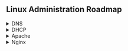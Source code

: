 
## Linux Administration Roadmap

<details>
  <summary>DNS</summary>
Here’s a comprehensive list of DNS administration topics specifically within the context of Linux system administration. These cover both foundational concepts and hands-on administration skills:

---

## 📘 DNS Administration Topics in Linux

### 1. **Introduction to DNS**

* What is DNS?
* DNS hierarchy: Root, TLD, authoritative servers
* DNS record types: A, AAAA, CNAME, MX, TXT, NS, PTR, SRV, SOA
* Recursive vs iterative queries

---

### 2. **Linux DNS Client Configuration**

* `/etc/resolv.conf`
* `nmcli` or NetworkManager for DNS configuration
* Setting up DNS in `/etc/systemd/resolved.conf`
* Testing DNS resolution using:

  * `dig`
  * `nslookup`
  * `host`

---

### 3. **BIND (Berkeley Internet Name Domain) – DNS Server**

* Installing BIND: `bind9` or `named`
* BIND configuration files:

  * `/etc/named.conf` or `/etc/bind/named.conf`
  * `/var/named/` or `/etc/bind/zones/`
* Creating and editing zone files
* Forward and reverse DNS zones
* Zone file syntax and TTLs

---

### 4. **DNS Records Management**

* A/AAAA (IPv4/IPv6 address)
* CNAME (alias)
* MX (mail exchanger)
* PTR (reverse lookup)
* TXT (SPF, DKIM)
* NS (name server delegation)
* SOA (start of authority)

---

### 5. **Zone Delegation and Subdomains**

* Creating subdomains
* Delegating authority to child zones
* Configuring NS records for subzones

---

### 6. **Reverse DNS Configuration**

* Understanding in-addr.arpa and ip6.arpa zones
* Creating PTR records for reverse lookups

---

### 7. **DNS Caching and Performance**

* Caching DNS responses with `dnsmasq` or `unbound`
* Configuring TTL and cache settings
* Flushing DNS cache (on client and server)
* Tools for testing: `dig +trace`, `drill`

---

### 8. **DNS Security**

* DNSSEC basics and configuration
* TSIG (Transaction SIGnature) for zone transfers
* Preventing DNS spoofing
* Using `named-checkconf` and `named-checkzone` for validation

---

### 9. **Logging and Troubleshooting**

* BIND log files: `/var/log/named/`, syslog
* Enabling query logging
* Debugging with `dig`, `tcpdump`, `journalctl`
* Common errors: SERVFAIL, NXDOMAIN, REFUSED

---

### 10. **Automation and Scripting**

* Scripting DNS updates with `nsupdate`
* Managing DNS with Ansible/Bash scripts
* Zone file templating

---

### 11. **High Availability and Redundancy**

* Setting up secondary (slave) DNS servers
* Zone transfers (AXFR, IXFR)
* Load balancing DNS servers

---

### 12. **DNS Forwarding and Conditional Forwarding**

* Setting up forwarders in BIND
* Split-horizon DNS (internal vs external views)
* Using `views` in BIND for conditional DNS serving

---

### 13. **Local DNS Servers for Development**

* Using `dnsmasq` for lightweight DNS
* Using `unbound` for validating recursive resolver
* Hosts file override (`/etc/hosts`)

---

### 14. **Monitoring and Auditing**

* Monitoring DNS queries
* Rate limiting DNS queries
* DNS analytics with tools like `dnstop`, `dnsstat`

---
</details>

<details>
  <summary>DHCP</summary>

  DHCP details

</details>

<details>
  <summary>Apache</summary>

  Apache details

</details>

<details>
  <summary>Nginx</summary>

  Nginx details

</details>
